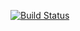 [![Build Status](http://drone.least.tw/api/badges/newlix/token/status.svg)](http://drone.least.tw/newlix/token)